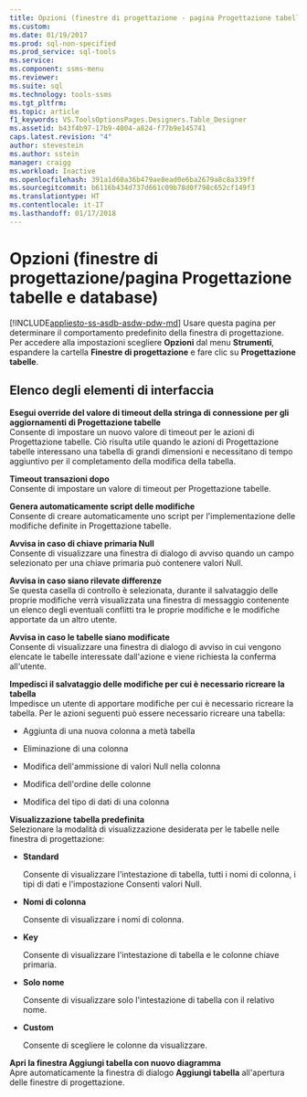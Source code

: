 ```yaml
---
title: Opzioni (finestre di progettazione - pagina Progettazione tabelle e database) | Microsoft Docs
ms.custom: 
ms.date: 01/19/2017
ms.prod: sql-non-specified
ms.prod_service: sql-tools
ms.service: 
ms.component: ssms-menu
ms.reviewer: 
ms.suite: sql
ms.technology: tools-ssms
ms.tgt_pltfrm: 
ms.topic: article
f1_keywords: VS.ToolsOptionsPages.Designers.Table_Designer
ms.assetid: b43f4b97-17b9-4004-a824-f77b9e145741
caps.latest.revision: "4"
author: stevestein
ms.author: sstein
manager: craigg
ms.workload: Inactive
ms.openlocfilehash: 391a1d60a36b479ae8ead0e6ba2679a8c8a339ff
ms.sourcegitcommit: b6116b434d737d661c09b78d0f798c652cf149f3
ms.translationtype: HT
ms.contentlocale: it-IT
ms.lasthandoff: 01/17/2018
---
```

# <a name="options-designers---table-and-database-designers-page"></a>Opzioni (finestre di progettazione/pagina Progettazione tabelle e database)
[!INCLUDE[appliesto-ss-asdb-asdw-pdw-md](../../includes/appliesto-ss-asdb-asdw-pdw-md.md)] Usare questa pagina per determinare il comportamento predefinito della finestra di progettazione. Per accedere alla impostazioni scegliere **Opzioni** dal menu **Strumenti**, espandere la cartella **Finestre di progettazione** e fare clic su **Progettazione tabelle**.  
  
## <a name="uielement-list"></a>Elenco degli elementi di interfaccia  
**Esegui override del valore di timeout della stringa di connessione per gli aggiornamenti di Progettazione tabelle**  
Consente di impostare un nuovo valore di timeout per le azioni di Progettazione tabelle. Ciò risulta utile quando le azioni di Progettazione tabelle interessano una tabella di grandi dimensioni e necessitano di tempo aggiuntivo per il completamento della modifica della tabella.  
  
**Timeout transazioni dopo**  
Consente di impostare un valore di timeout per Progettazione tabelle.  
  
**Genera automaticamente script delle modifiche**  
Consente di creare automaticamente uno script per l'implementazione delle modifiche definite in Progettazione tabelle.  
  
**Avvisa in caso di chiave primaria Null**  
Consente di visualizzare una finestra di dialogo di avviso quando un campo selezionato per una chiave primaria può contenere valori Null.  
  
**Avvisa in caso siano rilevate differenze**  
Se questa casella di controllo è selezionata, durante il salvataggio delle proprie modifiche verrà visualizzata una finestra di messaggio contenente un elenco degli eventuali conflitti tra le proprie modifiche e le modifiche apportate da un altro utente.  
  
**Avvisa in caso le tabelle siano modificate**  
Consente di visualizzare una finestra di dialogo di avviso in cui vengono elencate le tabelle interessate dall'azione e viene richiesta la conferma all'utente.  
  
**Impedisci il salvataggio delle modifiche per cui è necessario ricreare la tabella**  
Impedisce un utente di apportare modifiche per cui è necessario ricreare la tabella. Per le azioni seguenti può essere necessario ricreare una tabella:  
  
-   Aggiunta di una nuova colonna a metà tabella  
  
-   Eliminazione di una colonna  
  
-   Modifica dell'ammissione di valori Null nella colonna  
  
-   Modifica dell'ordine delle colonne  
  
-   Modifica del tipo di dati di una colonna  
  
**Visualizzazione tabella predefinita**  
Selezionare la modalità di visualizzazione desiderata per le tabelle nelle finestra di progettazione:  
  
-   **Standard**  
  
    Consente di visualizzare l'intestazione di tabella, tutti i nomi di colonna, i tipi di dati e l'impostazione Consenti valori Null.  
  
-   **Nomi di colonna**  
  
    Consente di visualizzare i nomi di colonna.  
  
-   **Key**  
  
    Consente di visualizzare l'intestazione di tabella e le colonne chiave primaria.  
  
-   **Solo nome**  
  
    Consente di visualizzare solo l'intestazione di tabella con il relativo nome.  
  
-   **Custom**  
  
    Consente di scegliere le colonne da visualizzare.  
  
**Apri la finestra Aggiungi tabella con nuovo diagramma**  
Apre automaticamente la finestra di dialogo **Aggiungi tabella** all'apertura delle finestre di progettazione.  
  
